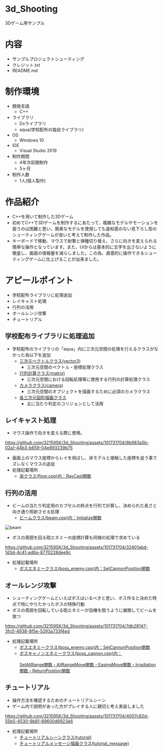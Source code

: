 # 3d_Shooting
3Dゲーム用サンプル

# 内容
* サンプルプロジェクトシューティング
* クレジット.txt
* README.md

# 制作環境
* 開発言語
  * C++
* ライブラリ
  * Dxライブラリ
  * aqua(学校配布の独自ライブラリ)
* OS
  * Windows 10
* IDE
  * Visual Studio 2019
* 制作期間
  * 4年次前期制作
  * 5ヶ月
* 制作人数
  * 1人(個人製作)
    
# 作品紹介
* C++を用いて制作した3Dゲーム
* 初めてC++で3Dゲームを制作するにあたって、複雑なモデルやモーションを扱うのは困難と思い、簡素なモデルを使用しても違和感のない見下ろし型のシューティングゲームが良いと考えて制作した作品。
* キーボードで移動、マウスで射撃と弾種切り替え、さらに向きを変えられる簡単な操作となっています。また、UIからは基本的に文字を出さないように徹底し、画面の情報量を減らしました。この為、直感的に操作できるシューティングゲームに仕上げることが出来ました。
  
# アピールポイント
 * 学校配布ライブラリに処理追加
 * レイキャスト処理
 * 行列の活用
 * オールレンジ攻撃
 * チュートリアル

## 学校配布ライブラリに処理追加
* 学校配布のライブラリの「aqua」内に三次元空間の処理を行えるクラスがなかった為以下を追加
  * [三次元ベクトルクラス(vector3)](サンプルプロジェクトシューティング/aqua/src/mathematics/vector/vector3)
    * 三次元空間のベクトル・座標処理クラス
  * [行列計算クラス(matrix)](サンプルプロジェクトシューティング/aqua/src/mathematics/matrix)
    * 三次元空間における回転処理等に使用する行列の計算処理クラス
  * [カメラクラス(camera)](サンプルプロジェクトシューティング/aqua/src/graphics/camera)
    * 三次元空間のオブジェクトを描画するために必須のカメラクラス 
  * [各三次元図形描画クラス](サンプルプロジェクトシューティング/aqua/src/graphics/primitive)
    * 主に当たり判定のコリジョンとして活用
      
## レイキャスト処理
* マウス操作で向きを変える際に使用。
  
https://github.com/32159SK/3d_Shooting/assets/101731704/8b983a5b-02a1-44b3-b659-04e893239b75
* 画面上のマウス座標からレイを飛ばし、床モデルと接触した座標を追う事でズレなくマウスの追従
* 処理記載場所
  *  [床クラス(floor.cpp)内：RayCast関数](サンプルプロジェクトシューティング/game/src/game/game_object/floor/floor.cpp)
    
## 行列の活用
* ビームの当たり判定用のカプセルの終点を行列で計算し、決められた長さと向き通り照射させる処理
  *  [ビームクラス(beam.cpp)内：Initialize関数](サンプルプロジェクトシューティング/game/src/game/game_object/bullet_manager/beam/beam.cpp)
 
![beam](https://github.com/32159SK/3d_Shooting/assets/101731704/5d01b8c1-fe35-4763-b3b4-45429d7e0ae9)

    
* ボスの周囲を回る砲エネミーの座標計算も同様の処理で求めている
  
https://github.com/32159SK/3d_Shooting/assets/101731704/32401abd-1d3d-4c41-ad6a-8770228dee9c

* 処理記載場所
  *  [ボスエネミークラス(boss_enemy.cpp)内：SetCannonPosition関数](サンプルプロジェクトシューティング/game/src/game/game_object/enemy_manager/enemy/boss_enemy/boss_enemy.cpp)

## オールレンジ攻撃
* シューティングゲームといえばボスはいるべきと思い、ボス作ると決めた時点で特にやりたかったボスの特殊行動
* ボスの周囲を回転している砲エネミーが自機を囲うように展開してビームを放つ

https://github.com/32159SK/3d_Shooting/assets/101731704/7db28147-3fc0-4938-8f5e-5293a733f4ed

* 処理記載場所
  *  [ボスエネミークラス(boss_enemy.cpp)内：SetCannonPosition関数](サンプルプロジェクトシューティング/game/src/game/game_object/enemy_manager/enemy/boss_enemy/boss_enemy.cpp)
  *  [ボスキャノンエネミークラス(boss_cannon.cpp)内：<br></br>SetAllRange関数・AllRangeMove関数・EasingMove関数・Irradiation関数・ReturnPosition関数](サンプルプロジェクトシューティング/game/src/game/game_object/enemy_manager/enemy/boss_enemy/boss_cannon/boss_cannon.cpp)

## チュートリアル
* 操作方法を確認するためのチュートリアルシーン
* ゲーム内で説明があった方がプレイする人に親切と考え実装しました

https://github.com/32159SK/3d_Shooting/assets/101731704/4007c82d-55b5-4530-9b81-89600d6923e6

* 処理記載場所
  *   [チュートリアルシーンクラス(tutorial)](サンプルプロジェクトシューティング/game/src/game/game_object/scene_manager/scene/tutorial)
  *   [チュートリアルメッセージ描画クラス(tutorial_message)](サンプルプロジェクトシューティング/game/src/game/game_object/ui_component/tutorial_message)
